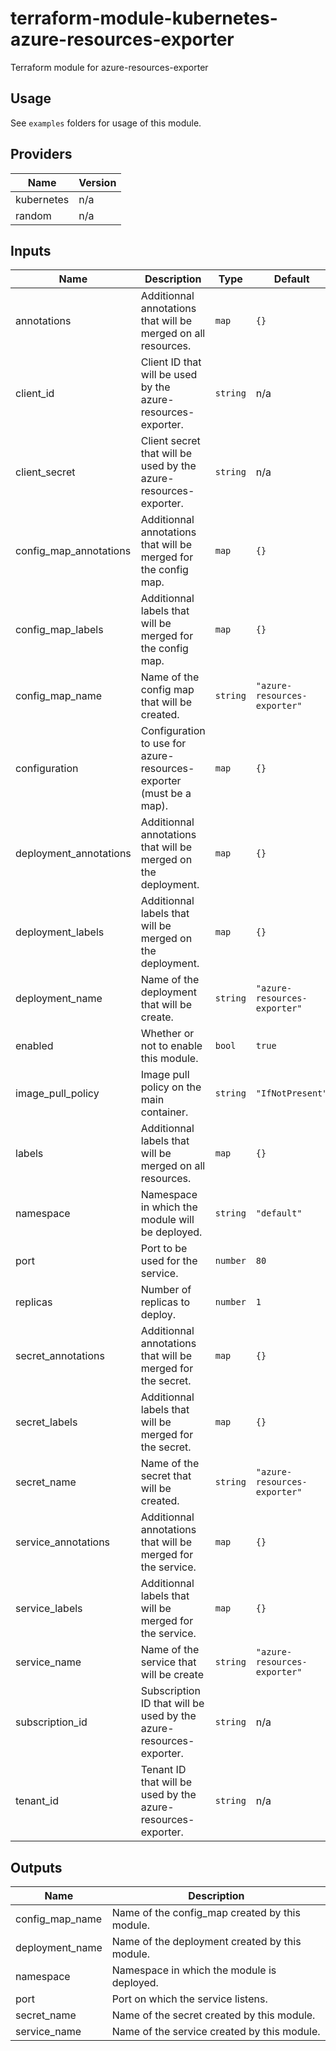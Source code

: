 # terraform-module-kubernetes-azure-resources-exporter
Terraform module for azure-resources-exporter

## Usage
See `examples` folders for usage of this module.

<!-- BEGINNING OF PRE-COMMIT-TERRAFORM DOCS HOOK -->
## Providers

| Name | Version |
|------|---------|
| kubernetes | n/a |
| random | n/a |

## Inputs

| Name | Description | Type | Default | Required |
|------|-------------|------|---------|:-----:|
| annotations | Additionnal annotations that will be merged on all resources. | `map` | `{}` | no |
| client\_id | Client ID that will be used by the azure-resources-exporter. | `string` | n/a | yes |
| client\_secret | Client secret that will be used by the azure-resources-exporter. | `string` | n/a | yes |
| config\_map\_annotations | Additionnal annotations that will be merged for the config map. | `map` | `{}` | no |
| config\_map\_labels | Additionnal labels that will be merged for the config map. | `map` | `{}` | no |
| config\_map\_name | Name of the config map that will be created. | `string` | `"azure-resources-exporter"` | no |
| configuration | Configuration to use for azure-resources-exporter (must be a map). | `map` | `{}` | no |
| deployment\_annotations | Additionnal annotations that will be merged on the deployment. | `map` | `{}` | no |
| deployment\_labels | Additionnal labels that will be merged on the deployment. | `map` | `{}` | no |
| deployment\_name | Name of the deployment that will be create. | `string` | `"azure-resources-exporter"` | no |
| enabled | Whether or not to enable this module. | `bool` | `true` | no |
| image\_pull\_policy | Image pull policy on the main container. | `string` | `"IfNotPresent"` | no |
| labels | Additionnal labels that will be merged on all resources. | `map` | `{}` | no |
| namespace | Namespace in which the module will be deployed. | `string` | `"default"` | no |
| port | Port to be used for the service. | `number` | `80` | no |
| replicas | Number of replicas to deploy. | `number` | `1` | no |
| secret\_annotations | Additionnal annotations that will be merged for the secret. | `map` | `{}` | no |
| secret\_labels | Additionnal labels that will be merged for the secret. | `map` | `{}` | no |
| secret\_name | Name of the secret that will be created. | `string` | `"azure-resources-exporter"` | no |
| service\_annotations | Additionnal annotations that will be merged for the service. | `map` | `{}` | no |
| service\_labels | Additionnal labels that will be merged for the service. | `map` | `{}` | no |
| service\_name | Name of the service that will be create | `string` | `"azure-resources-exporter"` | no |
| subscription\_id | Subscription ID that will be used by the azure-resources-exporter. | `string` | n/a | yes |
| tenant\_id | Tenant ID that will be used by the azure-resources-exporter. | `string` | n/a | yes |

## Outputs

| Name | Description |
|------|-------------|
| config\_map\_name | Name of the config\_map created by this module. |
| deployment\_name | Name of the deployment created by this module. |
| namespace | Namespace in which the module is deployed. |
| port | Port on which the service listens. |
| secret\_name | Name of the secret created by this module. |
| service\_name | Name of the service created by this module. |

<!-- END OF PRE-COMMIT-TERRAFORM DOCS HOOK -->
